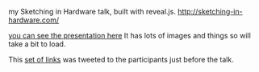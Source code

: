 my Sketching in Hardware talk, built with reveal.js.
http://sketching-in-hardware.com/

[you can see the presentation
here](#)
It has lots of images and things so will take a bit to load.

This [set of links](https://gist.github.com/whichlight/20da6a33f102996c57b1) was
tweeted to the participants just before the talk.
